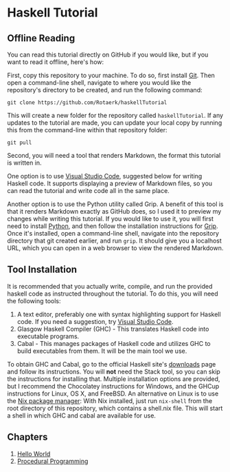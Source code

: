 Haskell Tutorial
================

Offline Reading
---------------

You can read this tutorial directly on GitHub if you would like, but if you want to read it offline, here's how:

First, copy this repository to your machine. To do so, first install [Git](https://git-scm.com/downloads).  Then
open a command-line shell, navigate to where you would like the repository's directory to be created, and run the
following command:

```console
git clone https://github.com/Rotaerk/haskellTutorial 
```

This will create a new folder for the repository called `haskellTutorial`. If any updates to the tutorial are made,
you can update your local copy by running this from the command-line within that repository folder:

```console
git pull
```

Second, you will need a tool that renders Markdown, the format this tutorial is written in.

One option is to use [Visual Studio Code](https://code.visualstudio.com/), suggested below for writing Haskell code.
It supports displaying a preview of Markdown files, so you can read the tutorial and write code all in the same place.

Another option is to use the Python utility called Grip. A benefit of this tool is that it renders Markdown exactly
as GitHub does, so I used it to preview my changes while writing this tutorial. If you would like to use it,
you will first need to install [Python](https://www.python.org/downloads/), and then follow the installation
instructions for [Grip](https://github.com/joeyespo/grip). Once it's installed, open a command-line shell,
navigate into the repository directory that git created earlier, and run `grip`. It should give you a localhost
URL, which you can open in a web browser to view the rendered Markdown.

Tool Installation
-----------------

It is recommended that you actually write, compile, and run the provided haskell code as instructed throughout
the tutorial. To do this, you will need the following tools:

1. A text editor, preferably one with syntax highlighting support for Haskell code. If you need a suggestion,
   try [Visual Studio Code](https://code.visualstudio.com/).
2. Glasgow Haskell Compiler (GHC) - This translates Haskell code into executable programs.
3. Cabal - This manages packages of Haskell code and utilizes GHC to build executables from them. It will be
   the main tool we use.

To obtain GHC and Cabal, go to the official Haskell site's [downloads](https://www.haskell.org/downloads) page
and follow its instructions. You will **not** need the Stack tool, so you can skip the instructions for installing
that. Multiple installation options are provided, but I recommend the Chocolatey instructions for Windows,
and the GHCup instructions for Linux, OS X, and FreeBSD. An alternative on Linux is to use the
[Nix package manager](https://nixos.org/download.html): With Nix installed, just run `nix-shell` from the root
directory of this repository, which contains a shell.nix file. This will start a shell in which GHC and cabal
are available for use.

Chapters
--------

1. [Hello World](Chapter1.md)
2. [Procedural Programming](Chapter2.md)
